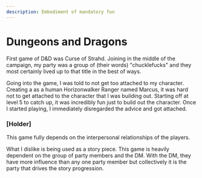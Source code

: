 ```yaml
---
description: Embodiment of mandatory fun
---
```


# Dungeons and Dragons

First game of D\&D was Curse of Strahd. Joining in the middle of the campaign, my party was a group of (their words) "chucklefucks" and they most certainly lived up to that title in the best of ways.

Going into the game, I was told to not get too attached to my character. Creating a as a human Horizonwalker Ranger named Marcus, it was hard not to get attached to the character that I was building out. Starting off at level 5 to catch up, it was incredibly fun just to build out the character. Once I started playing, I immediately disregarded the advice and got attached.

### \[Holder]

This game fully depends on the interpersonal relationships of the players.&#x20;

What I dislike is being used as a story piece. This game is heavily dependent on the group of party members and the DM. With the DM, they have more influence than any one party member but collectively it is the party that drives the story progression.&#x20;
